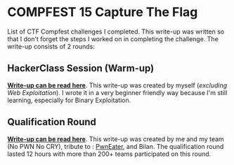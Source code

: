 # COMPFEST 15 Capture The Flag
List of CTF Compfest challenges I completed. This write-up was written so that I don't forget the steps I worked on in completing the challenge. The write-up consists of 2 rounds:

## HackerClass Session (Warm-up)
**[Write-up can be read here](Warm-up/README.md)**. This write-up was created by myself (*excluding Web Exploitation*). I wrote it in a very beginner friendly way because I'm still learning, especially for Binary Exploitation.

## Qualification Round
**[Write-up can be read here](Qualification/)**. This write-up was created by me and my team (No PWN No CRY), tribute to : [PwnEater](https://github.com/yudhaprimadiansyah), and Bilan. The qualification round lasted 12 hours with more than 200+ teams participated on this round.
